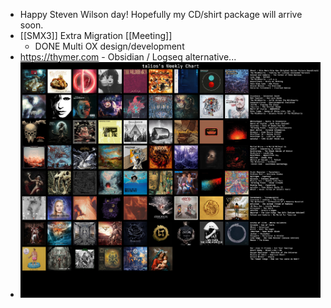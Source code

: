 - Happy Steven Wilson day! Hopefully my CD/shirt package will arrive soon.
- [[SMX3]] Extra Migration [[Meeting]]
	- DONE Multi OX design/development
- https://thymer.com - Obsidian / Logseq alternative...
- ![Last FM 14 March.jpg](../assets/Last_FM_14_March_1741999018257_0.jpg)